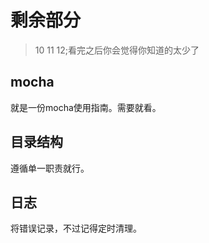 # 剩余部分
> 10 11 12;看完之后你会觉得你知道的太少了

## mocha

就是一份mocha使用指南。需要就看。

## 目录结构

遵循单一职责就行。

## 日志

将错误记录，不过记得定时清理。